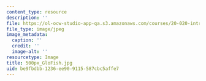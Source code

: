 ```yaml
---
content_type: resource
description: ''
file: https://ol-ocw-studio-app-qa.s3.amazonaws.com/courses/20-020-introduction-to-biological-engineering-design-spring-2009/be9fbdbb1236ee909115587cbc5affe7_500px_GloFish.jpg
file_type: image/jpeg
image_metadata:
  caption: ''
  credit: ''
  image-alt: ''
resourcetype: Image
title: 500px_GloFish.jpg
uid: be9fbdbb-1236-ee90-9115-587cbc5affe7
---
```

